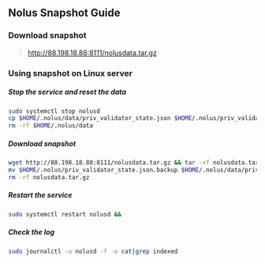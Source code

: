 ## Nolus Snapshot Guide
### Download snapshot
> http://88.198.18.88:8111/nolusdata.tar.gz

### Using snapshot on Linux server
##### Stop the service and reset the data

```bash
sudo systemctl stop nolusd
cp $HOME/.nolus/data/priv_validator_state.json $HOME/.nolus/priv_validator_state.json.backup
rm -rf $HOME/.nolus/data
```

##### Download snapshot
```bash
wget http://88.198.18.88:8111/nolusdata.tar.gz && tar -xf nolusdata.tar.gz -C $HOME/.nolus
mv $HOME/.nolus/priv_validator_state.json.backup $HOME/.nolus/data/priv_validator_state.json
rm -rf nolusdata.tar.gz
```
##### Restart the service 
```bash
sudo systemctl restart nolusd && 
```
##### Check the log
```bash
sudo journalctl -u nolusd -f -o cat|grep indexed
```
